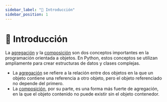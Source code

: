 ```yaml
---
sidebar_label: "🎯 Introducción"
sidebar_position: 1
---
```


# 🎯 Introducción

La [agregación](agregacion) y la [composición](composicion) son dos conceptos importantes en la programación orientada a objetos. En Python, estos conceptos se utilizan ampliamente para crear estructuras de datos y clases complejas.

* La [agregación](agregacion) se refiere a la relación entre dos objetos en la que un objeto contiene una referencia a otro objeto, pero el objeto referenciado no depende del primero.
* La [composición](composicion), por su parte, es una forma más fuerte de agregación, en la que el objeto contenido no puede existir sin el objeto contenedor.
